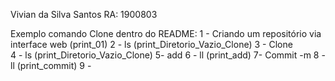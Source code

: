 Vivian da Silva Santos
RA: 1900803

Exemplo comando Clone dentro do README: 
1 - Criando um repositório via interface web (print_01) 
2 - ls (print_Diretorio_Vazio_Clone)
3 - Clone  
4 - ls (print_Diretorio_Vazio_Clone)
5- add 
6 - ll (print_add)
7- Commit -m 
8 - ll (print_commit)
9 - 
